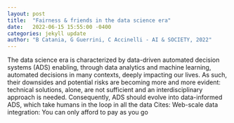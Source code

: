 ```yaml
---
layout: post
title:  "Fairness & friends in the data science era"
date:   2022-06-15 15:55:00 -0400
categories: jekyll update
author: "B Catania, G Guerrini, C Accinelli - AI & SOCIETY, 2022"
---
```

The data science era is characterized by data-driven automated decision systems (ADS) enabling, through data analytics and machine learning, automated decisions in many contexts, deeply impacting our lives. As such, their downsides and potential risks are becoming more and more evident: technical solutions, alone, are not sufficient and an interdisciplinary approach is needed. Consequently, ADS should evolve into data-informed ADS, which take humans in the loop in all the data  Cites: Web-scale data integration: You can only afford to pay as you go